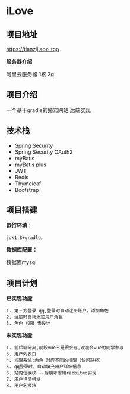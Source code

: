 # iLove

## 项目地址

  https://tianzijiaozi.top
  
  **服务器介绍**
  
   阿里云服务器 1核 2g

## 项目介绍

一个基于gradle的婚恋网站 后端实现

## 技术栈
  - Spring Security
  - Spring Security OAuth2
  - myBatis
  - myBatis plus
  - JWT
  - Redis
  - Thymeleaf
  - Bootstrap
  
## 项目搭建

  **运行环境：**

    jdk1.8+gradle。
  
  **数据库配置：**
 
  数据库mysql
  
## 项目计划

  **已实现功能**

    1. 第三方登录 qq,登录时自动注册账户，添加角色
    2. 注册时自动添加用户角色
    3. 角色 权限 表设计

  **未实现功能**

    1. 前后端分离,前段vue不是很会写,欢迎会vue的同学参与
    3. 用户列表页
    4. 权限系统:角色 对应不同的权限（访问路径）
    5. qq登录时，自动填充用户详细信息
    6. 站内信模块 --后期考虑用rabbitmq实现
    7. 用户详情模块
    8. 用户名模块
